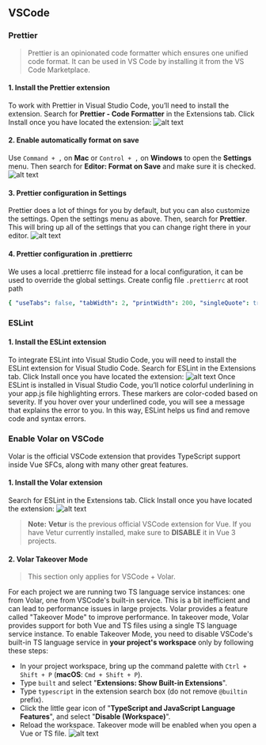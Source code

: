 ## VSCode
### Prettier
>Prettier is an opinionated code formatter which ensures one unified code format. It can be used in VS Code by installing it from the VS Code Marketplace.  
#### 1. Install the Prettier extension
To work with Prettier in Visual Studio Code, you’ll need to install the extension. Search for **Prettier - Code Formatter** in the Extensions tab. Click Install once you have located the extension:
![alt text](https://scotch-res.cloudinary.com/image/upload/v1563847465/czyb5upqyrai8ves2snj.png)

#### 2. Enable automatically format on save
Use `Command + ,` on **Mac** or `Control + ,` on **Windows** to open the **Settings** menu. Then search for **Editor: Format on Save** and make sure it is checked.
![alt text](https://scotch-res.cloudinary.com/image/upload/v1563847554/lvhbaywrzn8vxoghrvrs.png)

#### 3. Prettier configuration in Settings
Prettier does a lot of things for you by default, but you can also customize the settings. Open the settings menu as above. Then, search for **Prettier**. This will bring up all of the settings that you can change right there in your editor.
![alt text](https://scotch-res.cloudinary.com/image/upload/v1563847570/vf4742o5rdnxazihcfry.png)

#### 4. Prettier configuration in .prettierrc
We uses a local .prettierrc file instead for a local configuration, it can be used to override the global settings.
Create config file `.prettierrc` at root path
```yaml
{ "useTabs": false, "tabWidth": 2, "printWidth": 200, "singleQuote": true, "trailingComma": "none", "bracketSpacing": true, "semi": false }

```

### ESLint 
#### 1. Install the ESLint extension
To integrate ESLint into Visual Studio Code, you will need to install the ESLint extension for Visual Studio Code. Search for ESLint in the Extensions tab. Click Install once you have located the extension:
![alt text](https://assets.digitalocean.com/articles/linting-and-formatting-with-eslint-in-vs-code/2.png)
Once ESLint is installed in Visual Studio Code, you’ll notice colorful underlining in your app.js file highlighting errors. These markers are color-coded based on severity. If you hover over your underlined code, you will see a message that explains the error to you. In this way, ESLint helps us find and remove code and syntax errors.

### Enable Volar on VSCode 
Volar is the official VSCode extension that provides TypeScript support inside Vue SFCs, along with many other great features.
#### 1. Install the Volar extension
Search for ESLint in the Extensions tab. Click Install once you have located the extension:
![alt text](https://i.vimeocdn.com/video/1434485125-0f12ba06cc8689d9e5d741217adf2343256b15974764b8108e5fd3cc04e300a7-d_1280x720?r=pad)

>**Note:** **Vetur** is the previous official VSCode extension for Vue. If you have Vetur currently installed, make sure to **DISABLE** it in Vue 3 projects.

#### 2. Volar Takeover Mode
>This section only applies for VSCode + Volar.

For each project we are running two TS language service instances: one from Volar, one from VSCode's built-in service. This is a bit inefficient and can lead to performance issues in large projects. Volar provides a feature called "Takeover Mode" to improve performance. In takeover mode, Volar provides support for both Vue and TS files using a single TS language service instance. To enable Takeover Mode, you need to disable VSCode's built-in TS language service in **your project's workspace** only by following these steps:

- In your project workspace, bring up the command palette with `Ctrl + Shift + P` (**macOS**: `Cmd + Shift + P`).
- Type `built` and select "**Extensions: Show Built-in Extensions**".
- Type `typescript` in the extension search box (do not remove `@builtin` prefix).
- Click the little gear icon of "**TypeScript and JavaScript Language Features**", and select "**Disable (Workspace)**".
- Reload the workspace. Takeover mode will be enabled when you open a Vue or TS file.
![alt text](https://vuejs.org/assets/takeover-mode.54f7bbf6.png)

